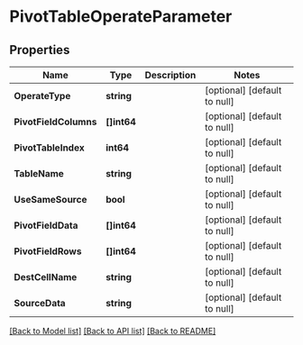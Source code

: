 # PivotTableOperateParameter

## Properties
Name | Type | Description | Notes
------------ | ------------- | ------------- | -------------
**OperateType** | **string** |  | [optional] [default to null]
**PivotFieldColumns** | **[]int64** |  | [optional] [default to null]
**PivotTableIndex** | **int64** |  | [optional] [default to null]
**TableName** | **string** |  | [optional] [default to null]
**UseSameSource** | **bool** |  | [optional] [default to null]
**PivotFieldData** | **[]int64** |  | [optional] [default to null]
**PivotFieldRows** | **[]int64** |  | [optional] [default to null]
**DestCellName** | **string** |  | [optional] [default to null]
**SourceData** | **string** |  | [optional] [default to null]

[[Back to Model list]](../README.md#documentation-for-models) [[Back to API list]](../README.md#documentation-for-api-endpoints) [[Back to README]](../README.md)


